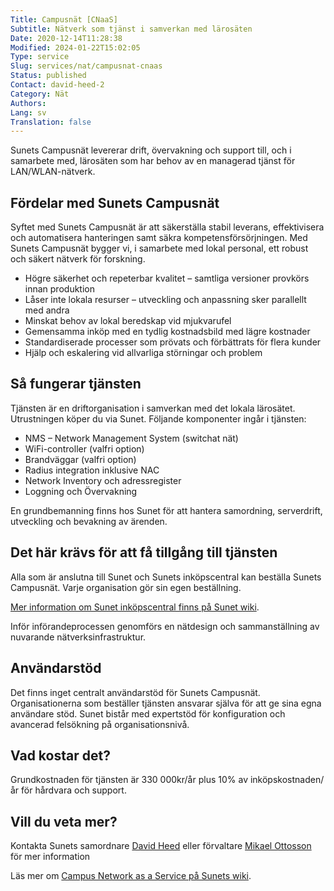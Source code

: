 ```yaml
---
Title: Campusnät [CNaaS]
Subtitle: Nätverk som tjänst i samverkan med lärosäten
Date: 2020-12-14T11:28:38
Modified: 2024-01-22T15:02:05
Type: service
Slug: services/nat/campusnat-cnaas
Status: published
Contact: david-heed-2
Category: Nät
Authors: 
Lang: sv
Translation: false
---
```


Sunets Campusnät levererar drift, övervakning och support till, och i samarbete med, lärosäten som har behov av en managerad tjänst för LAN/WLAN-nätverk.

## Fördelar med Sunets Campusnät

Syftet med Sunets Campusnät är att säkerställa stabil leverans, effektivisera och automatisera hanteringen samt säkra kompetensförsörjningen. Med Sunets Campusnät bygger vi, i samarbete med lokal personal, ett robust och säkert nätverk för forskning.

* Högre säkerhet och repeterbar kvalitet – samtliga versioner provkörs innan produktion
* Låser inte lokala resurser – utveckling och anpassning sker parallellt med andra
* Minskat behov av lokal beredskap vid mjukvarufel
* Gemensamma inköp med en tydlig kostnadsbild med lägre kostnader
* Standardiserade processer som prövats och förbättrats för flera kunder
* Hjälp och eskalering vid allvarliga störningar och problem

## Så fungerar tjänsten

Tjänsten är en driftorganisation i samverkan med det lokala lärosätet. Utrustningen köper du via Sunet. Följande komponenter ingår i tjänsten:

* NMS – Network Management System (switchat nät)
* WiFi-controller (valfri option)
* Brandväggar (valfri option)
* Radius integration inklusive NAC
* Network Inventory och adressregister
* Loggning och Övervakning

En grundbemanning finns hos Sunet för att hantera samordning, serverdrift, utveckling och bevakning av ärenden.

## Det här krävs för att få tillgång till tjänsten

Alla som är anslutna till Sunet och Sunets inköpscentral kan beställa Sunets Campusnät. Varje organisation gör sin egen beställning.

[Mer information om Sunet inköpscentral finns på Sunet wiki](https://wiki.sunet.se/display/InkopC).

Inför införandeprocessen genomförs en nätdesign och sammanställning av nuvarande nätverksinfrastruktur.

## Användarstöd

Det finns inget centralt användarstöd för Sunets Campusnät. Organisationerna som beställer tjänsten ansvarar själva för att ge sina egna användare stöd. Sunet bistår med expertstöd för konfiguration och avancerad felsökning på organisationsnivå.

## Vad kostar det?

Grundkostnaden för tjänsten är 330 000kr/år plus 10% av inköpskostnaden/år för hårdvara och support.

## Vill du veta mer?

Kontakta Sunets samordnare [David Heed](mailto:david@sunet.se) eller förvaltare [Mikael Ottosson](mailto:mikott@sunet.se) för mer information

Läs mer om [Campus Network as a Service på Sunets wiki](https://wiki.sunet.se/display/CNaaS/).

